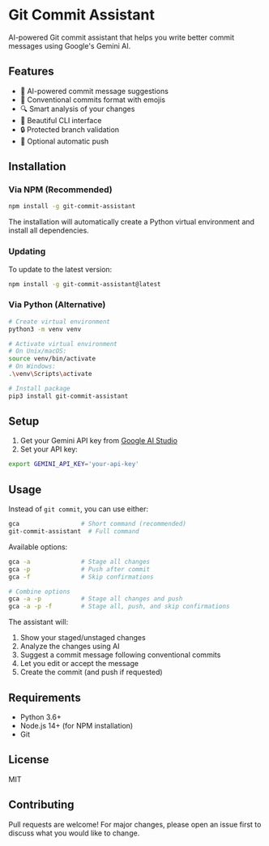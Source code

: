 # Git Commit Assistant

AI-powered Git commit assistant that helps you write better commit messages using Google's Gemini AI.

## Features

- 🤖 AI-powered commit message suggestions
- 📝 Conventional commits format with emojis
- 🔍 Smart analysis of your changes
- 🎨 Beautiful CLI interface
- 🔒 Protected branch validation
- 🚀 Optional automatic push

## Installation

### Via NPM (Recommended)

```bash
npm install -g git-commit-assistant
```

The installation will automatically create a Python virtual environment and install all dependencies.

### Updating

To update to the latest version:

```bash
npm install -g git-commit-assistant@latest
```

### Via Python (Alternative)

```bash
# Create virtual environment
python3 -m venv venv

# Activate virtual environment
# On Unix/macOS:
source venv/bin/activate
# On Windows:
.\venv\Scripts\activate

# Install package
pip3 install git-commit-assistant
```

## Setup

1. Get your Gemini API key from [Google AI Studio](https://makersuite.google.com/app/apikey)
2. Set your API key:

```bash
export GEMINI_API_KEY='your-api-key'
```

## Usage

Instead of `git commit`, you can use either:

```bash
gca                 # Short command (recommended)
git-commit-assistant  # Full command
```

Available options:

```bash
gca -a              # Stage all changes
gca -p              # Push after commit
gca -f              # Skip confirmations

# Combine options
gca -a -p           # Stage all changes and push
gca -a -p -f        # Stage all, push, and skip confirmations
```

The assistant will:

1. Show your staged/unstaged changes
2. Analyze the changes using AI
3. Suggest a commit message following conventional commits
4. Let you edit or accept the message
5. Create the commit (and push if requested)

## Requirements

- Python 3.6+
- Node.js 14+ (for NPM installation)
- Git

## License

MIT

## Contributing

Pull requests are welcome! For major changes, please open an issue first to discuss what you would like to change.
